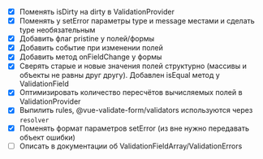 - [x] Поменять isDirty на dirty в ValidationProvider
- [x] Поменять у setError параметры type и message местами и сделать type необязательным
- [x] Добавить флаг pristine у полей/формы
- [x] Добавить событие при изменении полей
- [x] Добавить метод onFieldChange у формы
- [x] Сверять старые и новые значения полей структурно (массивы и объекты не равны друг другу). Добавлен isEqual метод у ValidationField
- [x] Оптимизировать количество пересчётов вычисляемых полей в ValidationProvider
- [x] Выпилить rules, @vue-validate-form/validators используются через `resolver`
- [x] Поменять формат параметров setError (из вне нужно передавать объект ошибки)
- [ ] Описать в документации об ValidationFieldArray/ValidationErrors
